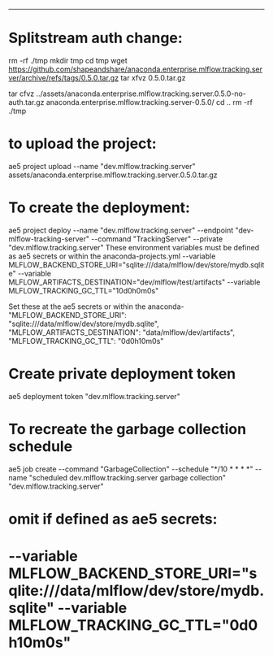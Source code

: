 -------------------------------------
# Splitstream auth change:
rm -rf ./tmp
mkdir tmp
cd tmp
wget https://github.com/shapeandshare/anaconda.enterprise.mlflow.tracking.server/archive/refs/tags/0.5.0.tar.gz
tar xfvz 0.5.0.tar.gz

<update anaconda-project.yml>
<remove MLFLOW_TRACKING_TOKEN varaible>

tar cfvz ../assets/anaconda.enterprise.mlflow.tracking.server.0.5.0-no-auth.tar.gz anaconda.enterprise.mlflow.tracking.server-0.5.0/
cd ..
rm -rf ./tmp


# to upload the project:
ae5 project upload --name "dev.mlflow.tracking.server" assets/anaconda.enterprise.mlflow.tracking.server.0.5.0.tar.gz

# To create the deployment:
ae5 project deploy --name "dev.mlflow.tracking.server" --endpoint "dev-mlflow-tracking-server" --command "TrackingServer" --private "dev.mlflow.tracking.server"
These environment variables must be defined as ae5 secrets or within the anaconda-projects.yml
--variable MLFLOW_BACKEND_STORE_URI="sqlite:///data/mlflow/dev/store/mydb.sqlite" 
--variable MLFLOW_ARTIFACTS_DESTINATION="dev/mlflow/test/artifacts" 
--variable MLFLOW_TRACKING_GC_TTL="10d0h0m0s" 

Set these at the ae5 secrets or within the anaconda-
"MLFLOW_BACKEND_STORE_URI": "sqlite:///data/mlflow/dev/store/mydb.sqlite",
"MLFLOW_ARTIFACTS_DESTINATION": "data/mlflow/dev/artifacts",
"MLFLOW_TRACKING_GC_TTL": "0d0h10m0s"

# Create private deployment token
ae5 deployment token "dev.mlflow.tracking.server"

# To recreate the garbage collection schedule
ae5 job create --command "GarbageCollection" --schedule "*/10 * * * *" --name "scheduled dev.mlflow.tracking.server garbage collection" "dev.mlflow.tracking.server"
# omit if defined as ae5 secrets:
# --variable MLFLOW_BACKEND_STORE_URI="sqlite:///data/mlflow/dev/store/mydb.sqlite" --variable MLFLOW_TRACKING_GC_TTL="0d0h10m0s"
